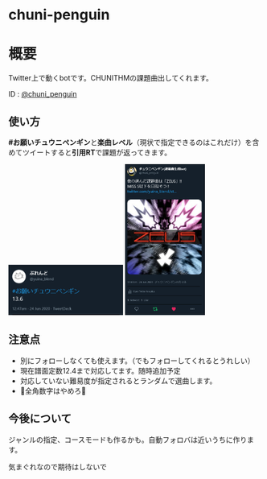 # chuni-penguin

# 概要

Twitter上で動くbotです。CHUNITHMの課題曲出してくれます。

ID : [@chuni_penguin](https://twitter.com/chuni_penguin) 


## 使い方

**#お願いチュウニペンギン**と**楽曲レベル**（現状で指定できるのはこれだけ）を含めてツイートすると**引用RT**で課題が返ってきます。

<img src="image/2020-06-24-00-57-53.png" height=100>

<img src="image/2020-06-24-00-58-27.png" height=300>

## 注意点

- 別にフォローしなくても使えます。（でもフォローしてくれるとうれしい）
- 現在譜面定数12.4まで対応してます。随時追加予定
- 対応していない難易度が指定されるとランダムで選曲します。
- :poop:全角数字はやめろ:poop:

## 今後について

ジャンルの指定、コースモードも作るかも。自動フォロバは近いうちに作ります。

気まぐれなので期待はしないで